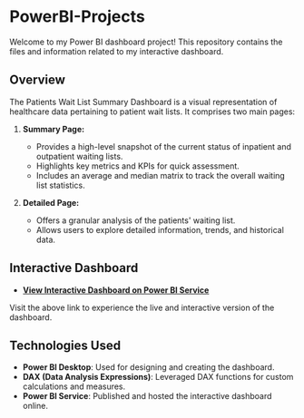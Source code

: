 # PowerBI-Projects

Welcome to my Power BI dashboard project! This repository contains the files and information related to my interactive dashboard. 

## Overview

The Patients Wait List Summary Dashboard is a visual representation of healthcare data pertaining to patient wait lists. It comprises two main pages:

1. **Summary Page:**
   - Provides a high-level snapshot of the current status of inpatient and outpatient waiting lists.
   - Highlights key metrics and KPIs for quick assessment.
   - Includes an average and median matrix to track the overall waiting list statistics.

2. **Detailed Page:**
   - Offers a granular analysis of the patients' waiting list.
   - Allows users to explore detailed information, trends, and historical data.

## Interactive Dashboard

- **[View Interactive Dashboard on Power BI Service](link-to-interactive-dashboard-on-power-bi-service)**

Visit the above link to experience the live and interactive version of the dashboard.

## Technologies Used

- **Power BI Desktop**: Used for designing and creating the dashboard.
- **DAX (Data Analysis Expressions)**: Leveraged DAX functions for custom calculations and measures.
- **Power BI Service**: Published and hosted the interactive dashboard online.
